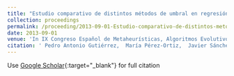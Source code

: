 ```yaml
---
title: "Estudio comparativo de distintos métodos de umbral en regresión ordinal"
collection: proceedings
permalink: /proceeding/2013-09-01-Estudio-comparativo-de-distintos-metodos-de-umbral-en-regresion-ordinal
date: 2013-09-01
venue: 'In IX Congreso Español de Metaheurísticas, Algoritmos Evolutivos y Bioinspirados (MAEB 2013)'
citation: ' Pedro Antonio Gutiérrez,  María Pérez-Ortiz,  Javier Sánchez-Monedero,  César Hervás-Martínez, &quot;Estudio comparativo de distintos métodos de umbral en regresión ordinal.&quot; In IX Congreso Español de Metaheurísticas, Algoritmos Evolutivos y Bioinspirados (MAEB 2013), 2013, Madrid, Spain, pp.872--881.'
---
```

Use [Google Scholar](https://scholar.google.com/scholar?q=Estudio+comparativo+de+distintos+metodos+de+umbral+en+regresion+ordinal){:target="_blank"} for full citation